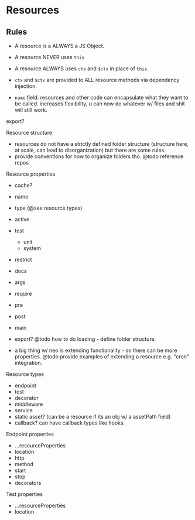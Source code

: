# Resources


## Rules
- A resource is a ALWAYS a JS Object.
- A resource NEVER uses `this`
- A resource ALWAYS uses `ctx` and `$ctx` in place of `this`.
- `ctx` and `$ctx` are provided to ALL resource methods via dependency injection.

- `name` field. resources and other code can encapsulate what they want to be called. increases flexibility, u can now do whatever w/ files and shit will still work.

export?


Resource structure
- resources do not have a strictly defined folder structure (structure here, at scale, can lead to disorganization) but there are some rules.
- provide conventions for how to organize folders tho. @todo reference repos.

Resource properties
- cache?
- name
- type (@see resource types)
- active
- test
  - unit
  - system
- restrict
- docs
- args
- require
- pre
- post
- main

- export? @todo how to do loading - define folder structure.
* a big thing w/ neo is extending functionality - so there can be more properties. @todo provide examples of extending a resource e.g. "cron" integration.

Resource types
- endpoint
- test
- decorator
- middleware
- service
- static asset? (can be a resource if its an obj w/ a assetPath field)
- callback? can have callback types like hooks.

Endpoint properties
- ...resourceProperties
- location
- http
- method
- start
- stop
- decorators

Test properties
- ...resourceProperties
- location
